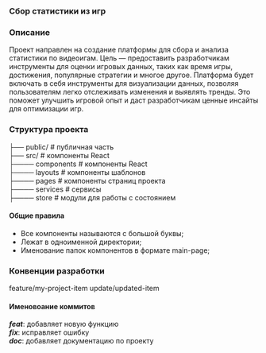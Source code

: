 ### Сбор статистики из игр

### Описание 
Проект направлен на создание платформы для сбора и анализа статистики по видеоигам. Цель — предоставить разработчикам инструменты для оценки игровых данных, таких как время игры, достижения, популярные стратегии и многое другое. Платформа будет включать в себя инструменты для визуализации данных, позволяя пользователям легко отслеживать изменения и выявлять тренды. Это поможет улучшить игровой опыт и даст разработчикам ценные инсайты для оптимизации игр.

### Структура проекта 
├── public/      # публичная часть  
├── src/         # компоненты React  
├──── components # компоненты React  
├──── layouts    # компоненты шаблонов  
├──── pages      # компоненты страниц проекта  
├──── services   # сервисы  
├──── store      # модули для работы с состоянием  

#### Общие правила
- Все компоненты называются с большой буквы;
- Лежат в одноименной директории;
- Именование папок компонентов в формате main-page;
### Конвенции разработки
feature/my-project-item
update/updated-item
#### Именовоание коммитов
***feat***: добавляет новую функцию  
***fix***: исправляет ошибку  
***doс***: добавляет документацию по проекту  